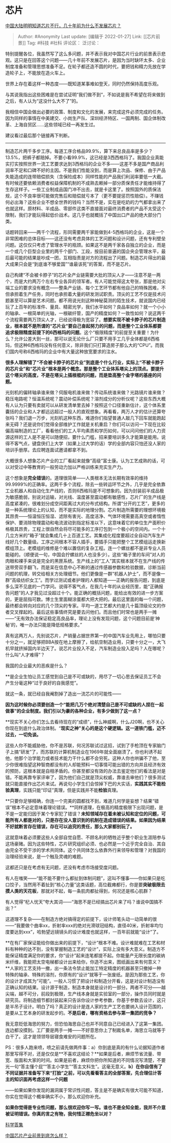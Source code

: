 # 芯片
[中国大陆明明知道芯片不行，几十年前为什么不发展芯片？](https://www.zhihu.com/question/275316968/answer/497644862)

> Author: #Anonymity
> Last update: [编辑于 2022-01-27]
> Link: [[芯片前景]]
> Tag: #科技 #社科
> 评论区：
> 泛讨论：

特别提醒各位，我虽然写了这么多问题，并不表示我对中国芯片行业的前景表示悲观。这只是在回答这个问题——几十年前不发展芯片，是因为当时缺环太多、企业制度准备和管理思想准备不足。在轮子都还造不圆的时代，要把钱和精力先放在学造轮子上，不能放在造火车上。

世界上存在着这样一种态度——既知道某事难如登天，同时仍然保持高度乐观。

与其说我指出这些困难是在尝试证明“我们做不到“，不如说是我不希望在将来做到之后，有人认为“这没什么大不了”的。

我相信中国会做出必要的政策、制度和文化的发展，来完成这件必须完成的任务。因为同样的事情在中美建交、小岗生产队、深圳经济特区、一国两制、国企体制改革、上海自贸区……这些领域已经一再发生过。

建议看过最后那个链接再下判断。

---

制造芯片两千多步工序。每道工序合格品99.9%，算下来总良品率是多少？13.5%，把裤子都赔掉。不要小看99.9%，这已经是3西西格玛了。我国企业真能实打实按照世界一流工艺要求达到3西格玛的企业不多——这差不多是国产商品利润率不足和口碑不好的主因。不是我们性能没到，而是算上次品、保修、由于产品失能造成的连带赔偿损失（含保险成本）同样性能的产品我们利润率要低一大截。有时候还要依赖消费者权益保障机制的不成熟去赖掉一部分质保责任才能维持得了生存这样子。一些工业制成品国门冲不出去，就是卡这里了。按照国外的质保法规，这个不良率很可能做完售后和赔偿就亏本了（更不要提惩罚性赔偿）。不赚钱何必出海？这些企业不想全世界的钱吗？当然不是，实在是吃奶的力气都拿出来了也就这样。原材料、半成品、零部件这类不直接面对最终消费者的产品不太受这个限制，我们才能玩得起低价战术。这几乎也就概括了中国出口产品的绝大部分门类。

话题转回来——两千个流程，形同需要两千家能做到4-5西格玛的企业，这是一个非常困难的总体目标——这还没有考虑具体的工艺问题和设计问题，还有专利壁垒问题。这仅仅只考虑了管理水平的瓶颈。如果这不是两千家各自独立的企业，而是一个或几个巨型企业里的两千个部门、工段，按目前普遍的国企央企管理水平，最后最可能的结果是吵成一团，互相指责是对方的流程出了问题。制造芯片得出的最大成果只会是“到底谁不够爱国”“谁最该死”的答案，而不是芯片。

自己构建“不会被卡脖子”的芯片全产业链需要大批的顶尖人才——注意不是一两个，而是大约两万个左右专业各异的领军者。有人可能觉得这太夸张，那是他对尖端工业的要求没有概念——整条产业链、每个工艺环节都有他自己的特殊困难，不但承担着生产任务，同时也承担着大量的研发测试职责。顶尖的工艺不仅是技术问题甚至可以算是艺术问题。都不用说光刻这种神秘莫测的陌生技术，就说国内已经玩了上百年的标准件、量具、精密光学，我们水平如何？良品率如何？就一个小小的轴承、一根简单的光轴，一根碳纤管，国产的精度如何？一致性如何？说这两千个流程需要两万顶尖人才，已经说得极为宽容了。**想要实现不被卡脖子的芯片制造业，根本就不是所谓的“芯片业”要自己奋起努力的问题，而是整个工业体系都要追求极限精度前提下的6西格玛的问题**。这个“极限精度”的前提至关重要！为什么？允许公差大到一丝，那可以说无论什么厂只要不用手工几乎全体都是6西格玛，但这种6西格玛没有任何意义，除非我们只打算造房子那么大的“CPU”。而我们国内号称6西格玛的企业中有大量这种放宽要求的注水。

**很多人理解错了“不会被卡脖子的芯片业”到底是个什么行业，实际上“不被卡脖子的芯片业”和“芯片业”根本是两个概念。那是整个工业体系塔尖上的顶点。要提升这个塔尖的高度，不是在塔尖上插根棍的问题，而是垫高整个金字塔的基座的问题。**

光刻机的偏转轴承谁来做？伺服电机谁来做？传动系统谁来做？光路镜片谁来做？稳压电路呢？恒温系统呢？震动补偿系统呢？溶剂成分的分析仪呢？这些东西大概有人认为只要有卖就可以从研发清单里去掉？按照这个口径重新估计，这个体系里囊括的企业和人才都远远超过一般人的直观想象。再看看，两万人才的估计还算夸张吗？我们退一万步，光刻机这种东西，难道你们指望普通人敲几下回车就能跑起来无碍？还是说你们觉得全部维护工作就是关机重启？你们可以访问一下现在比较偏高端制造的工厂，看看他们的工人平均素质和学历如何，可以问问他们的人力资源这样的工人是不是可以随便招，要什么门槛，招来要培训多久才能算是能用。说得不客气点，键盘侠们上大学（如果上过大学的话）学的全部内容只怕还没人家的培训手册厚。去应聘连面试邀请都拿不到。

大概很多人想象芯片产业的工厂看起来就像“高级”富士康。认为工艺成熟的话，可以对受过中等教育的一般劳动力加以严格训练来充实生产力。

这个想象是**完全错误**的。道理很简单——人类根本无法长期有效率的维持99.9999%的正确率。这两千多个流程，除去一些转运环节之外，几乎是完全依靠工业机器人和自动化生产线的，否则6西格玛是不可想象的。因为封装前半成品极为敏感脆弱，别说对运输，对光线、温度甚至震动都有敏感性，芯片厂的生产线是高度紧凑的，很难划分成空间距离过大的分布式结构。所谓“分开的工艺”，更多的是一种系统理论上的认知，而不是实际的地理分割。芯片制造所需要的理想环境极其昂贵——恒温恒压恒湿、滤除有害光、高度洁净、气体环境需要高真空或者惰性保护、要消除物理震动和电流波动到指定标准以下，这意味着它的单位生产面积价格极其昂贵，工程上很自然会将尽可能多的工序打包到一个极小的空间内。一个十几立方米的“箱子”就会集成几十上百道工艺。其集成化程度要超过全自动汽车生产线好几个数量级。工序之间根本不容人插手，要插手只能把整个工艺模组运走换新模组顶上。老模组的维修是个难以置信的复杂工程。连一个螺丝都不是非专业人员能碰的。（顺便说一句，中国会拧螺丝的人也没多少）。这些“箱子里的车间”对人的肉眼和裸手来说是完全的黑匣系统。生产线上的“工人”其实根本就不在生产线的传送带旁双手翻飞，而是呆在信息中心不断的通过传感器参数和检验数据，诊断当前问题的机理，转交给相关方处理细节。他们更像是一群“机器人护士”，而不是像一群“高级纺织女工”。而学过测试或者护理的人都知道——正确的报告问题，到底是多么深不见底的一门学问。说得不客气点，在我几十年的从业经历里，能“正确报告问题”的人才我见过没超过十个。能正确的概括问题，能给出有效的进一步方案的，更是屈指可数。博士生里面糊涂蛋都大把大把的。最后这里面的每一个问题，最终都会转向对应的几个顶尖的专家。平均一道工艺都大约是几十篇顶级论文的作者交叉撑起的。最后这些事情终究是要去问他们。而且他们时常也是两手一摊——“无有效办法保证稳定高良品率，理论上没有发现问题，这个问题目前是‘神秘’的，唯一办法只能是降低规格要求。”

真有这两万人，先别说芯片，产销量占据世界第一的中国汽车业先用上，哪怕只要十分之一，就足够把BBA按在地上摩擦了，给航空制造业用，只要十分之一，大飞机早就挤掉国内半边天了。说芯片业投入不足，汽车制造业投入足吗？人在哪呢？什么叫“人才难得”？

我国的企业最大的恶疾是什么？

**是企业生怕让员工感觉到自己是不可或缺的，用尽了一切心思去保证员工不会产生分毫这种“过于良好的自我感觉”。

就这一条，就已经自我阉割掉了造出一流芯片的可能性——

**因为这时候你必须要创造一个“能把几万个绝对清楚自己是不可或缺的人捏在一起做事”的企业制度。我们引以为豪的各种企业，有多少做到了这一点？**

**现实不关心你们怎么去看待现在的“成绩”，什么神威啊，什么J20啊，也不关心你现在到底什么政治体制。“**现实之神”关心的是这个硬逻辑。这一道铁门槛，迈不过去，一切免谈。**

这些人你不能威胁他，你不是苏联，何况苏联试过这招，试到了手枪顶在专家脑门子上搞“研发”了，而苏联的计算机制造业在1969年就全面崩溃了。你也利诱不起他，他那个治学能力或者技术能力干什么都不会穷死。这种人你也哄骗不了他，至少你很难指望这种智商都没有的人却能预料一切事情可能出错的方向并且经济有效的预防，这根本就是自相矛盾的。你甚至都没有效的办法去鉴定他们的看法是对是错。不能再靠专家评审了，因为他们自己就是顶尖权威，靠谁去审他们？很多测试就只能直接作出芯片来试。再说句小学生们会惊掉下巴的大实话，**实践其实不能检验真理**，实践只能“印证”真理，但是实践并不能**检验**真理。

**只要你足够精确，你连一个完美的圆都找不到，难道几何学是妄想？结果“错误”根本不必定意味着理论错误。**同样道理，在极高的精度极限下出现问题，是不是一定能归因于某个专家犯了错误？**未知领域存在着未被认知和定位的问题，可能所有人都是对的，只是存在没人意识到的机制在造成错误的结果。如果因为结果不好就断言存在错误，存在可以追究的责任，那么大家都别玩了。**

这就意味着必须要这些人全部自觉自愿、不顾名利的牺牲近乎整个职业生涯陪参与这场豪赌。因为这些特性，芯片研究组织必须、也必然是一个近乎完全自治、其自由完全不受干涉的学术共同体。这个共同体怎么依靠外行来领导和管理？对我国的治理经验来说，是一个触及灵魂的难题。

这都还只是在考虑有无问题，还没有考虑市场接受度问题。

有人在嗤笑——“能不能不要什么都扯到体制问题”，这叫不懂事——你如果只是吃口饺子，当然用不着扯到“核心力量”这类话题，高位截瘫都行，你是要**突破极限去摸人类的天花板**，那就对不起，每一条肌肉都扯得到，何况还是核心肌群？

有人觉得“杞人忧天”夸大其词——“海思不是已经搞出芯片来了吗？谁说中国搞不出？”

这道理不复杂——在制造方绝对搞得定的前提下，设计师笔头动一动简单的很——“我要做个曲率xx，折射率xxx的绝对光滑球冠结构，直径40米，折射率均匀度要达到xxx”，哈勃望远镜镜头的设计难度也就这样，一百年前就能“设计”了。

**在有厂家保证能给你做出来的前提下，“设计”根本不难。设计难就难在工艺和材料有种种的达不到，没有掌握制造工艺的“设计”，实际上没有多大意义。制造方不能保证精度满足你的要求，你“设计”起来连笔都提不起。你能量产无限长度的碳纳米纤维，我能把太空电梯都设计出来给你，你造不出来，图纸画出来有何意义？**人家的工艺支持一撤，出一条法令禁止能加工特定精度的机器甚至只撤掉一种特殊的轴承、特殊的溶剂，你原有的“设计”就等于一张废纸。是因为那些工艺，你的设计才成其为“可能”。一般人习惯了把设计和制造分开看，这是对设计制造没有正确认知的结果。设计源于制造，制造本身就是设计的一部分。两者不可分——越尖端，越不可分，前段到极限，生产线本身就是实验室的一部分，操作员同时就是研究员。将制造细节都封装起来只告诉你设计参考参数，你基于参数去设计，这只是半吊子设计。明白了吗？真正的设计是连人家的生产工艺也要纳入设计范围的，是要从工艺本身的研发起步的。**不是后者，哪有资格去参与第一集团的竞争？**

我无意贬低海思的努力，但恐怕海思自己也并不同意自己已经进入了这第一集团。连边都没摸到。工厂要是两手一摊——不好意思你上了制裁名单，海思立马就等于白干了。这才是领领导层寝食难安的问题所在。

PS：很多人跑来喷，喷之前请先做两件事：a）你到底是真的有什么论据知道作者那里写得不对，还是仅仅是**不喜欢这结论？**如果是后者，麻烦节省流量、带宽、版面和大家的时间。如果是前者，麻烦你把你所知道的不同情况写清楚，不要光一句“答主懂个屁”“答主小学生”“答主文科生”。这毫无意义。**b）在你自信有了不同证据并准备写下来“打脸”之前，可以先看看答主的全部答案，先合理估计答主的知识面再考虑这样一个问题**

——如果如果你发现的漏洞属于常识性问题，答主是不是确实有很大可能不知道，你实在觉得这个概率确实不小，那么欢迎你补充。

**如果你觉得是专业性问题，那么很欢迎你写一写。谁也不是全知全能，我并不介意被证明错误。你真的言之有物，我何惜正襟危坐以对？**

[科学答集](https://zhihu.com/collection/304168613)

[中国芯片产业前景到底怎么样？](https://www.zhihu.com/question/305898679/answer/563613133)
